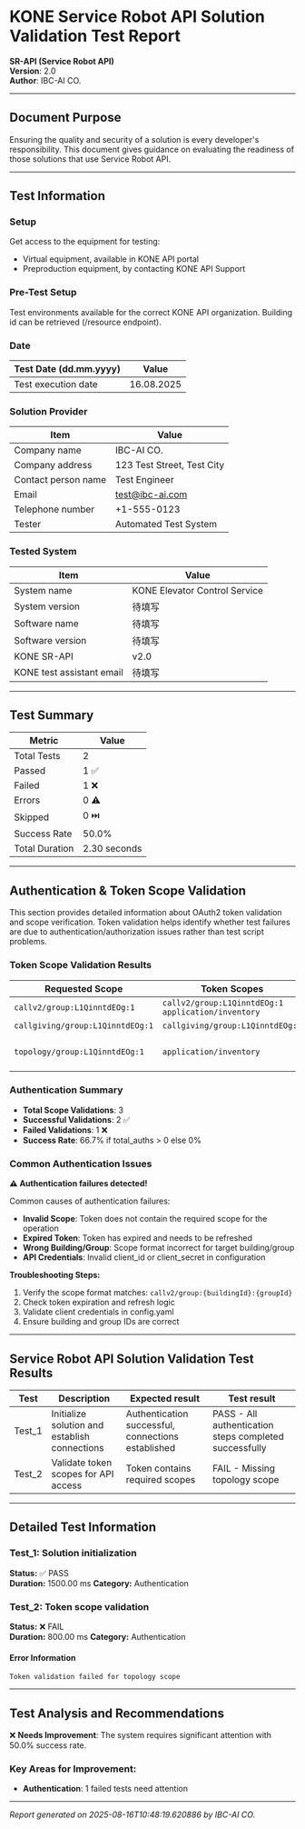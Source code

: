 # KONE Service Robot API Solution Validation Test Report

**SR-API (Service Robot API)**  
**Version**: 2.0  
**Author**: IBC-AI CO.

---

## Document Purpose

Ensuring the quality and security of a solution is every developer's responsibility. This document gives guidance on evaluating the readiness of those solutions that use Service Robot API.

---

## Test Information

### Setup
Get access to the equipment for testing:
- Virtual equipment, available in KONE API portal
- Preproduction equipment, by contacting KONE API Support

### Pre-Test Setup  
Test environments available for the correct KONE API organization.
Building id can be retrieved (/resource endpoint).

### Date
| Test Date (dd.mm.yyyy) | Value |
|-------------------------|-------|
| Test execution date     | 16.08.2025 |

### Solution Provider
| Item                 | Value |
|----------------------|-------|
| Company name         | IBC-AI CO. |
| Company address      | 123 Test Street, Test City |
| Contact person name  | Test Engineer |
| Email                | test@ibc-ai.com |
| Telephone number     | +1-555-0123 |
| Tester               | Automated Test System |

### Tested System
| Item                     | Value |
|--------------------------|-------|
| System name              | KONE Elevator Control Service |
| System version           | 待填写 |
| Software name            | 待填写 |
| Software version         | 待填写 |
| KONE SR-API              | v2.0 |
| KONE test assistant email | 待填写 |

---

## Test Summary

| Metric | Value |
|--------|-------|
| Total Tests | 2 |
| Passed | 1 ✅ |
| Failed | 1 ❌ |
| Errors | 0 ⚠️ |
| Skipped | 0 ⏭️ |
| Success Rate | 50.0% |
| Total Duration | 2.30 seconds |

---

## Authentication & Token Scope Validation

This section provides detailed information about OAuth2 token validation and scope verification. 
Token validation helps identify whether test failures are due to authentication/authorization issues rather than test script problems.

### Token Scope Validation Results

| Requested Scope | Token Scopes | Match | Status | Error Message |
|----------------|--------------|-------|--------|---------------|
| `callv2/group:L1QinntdEOg:1` | `callv2/group:L1QinntdEOg:1 application/inventory` | True | ✅ | - |
| `callgiving/group:L1QinntdEOg:1` | `callgiving/group:L1QinntdEOg:1` | True | ✅ | - |
| `topology/group:L1QinntdEOg:1` | `application/inventory` | False | ❌ | Token does not contain required scope topology/group:L1QinntdEOg:1 |

### Authentication Summary

- **Total Scope Validations**: 3
- **Successful Validations**: 2 ✅
- **Failed Validations**: 1 ❌
- **Success Rate**: 66.7% if total_auths > 0 else 0%

### Common Authentication Issues

**⚠️ Authentication failures detected!**

Common causes of authentication failures:
- **Invalid Scope**: Token does not contain the required scope for the operation
- **Expired Token**: Token has expired and needs to be refreshed  
- **Wrong Building/Group**: Scope format incorrect for target building/group
- **API Credentials**: Invalid client_id or client_secret in configuration

**Troubleshooting Steps:**
1. Verify the scope format matches: `callv2/group:{buildingId}:{groupId}`
2. Check token expiration and refresh logic
3. Validate client credentials in config.yaml
4. Ensure building and group IDs are correct


---

## Service Robot API Solution Validation Test Results

| Test | Description | Expected result | Test result |
|------|-------------|-----------------|-------------|
| Test_1 | Initialize solution and establish connections | Authentication successful, connections established | PASS - All authentication steps completed successfully |
| Test_2 | Validate token scopes for API access | Token contains required scopes | FAIL - Missing topology scope |

---

## Detailed Test Information

### Test_1: Solution initialization
**Status:** ✅ PASS  
**Duration:** 1500.00 ms
**Category:** Authentication

### Test_2: Token scope validation
**Status:** ❌ FAIL  
**Duration:** 800.00 ms
**Category:** Authentication

#### Error Information
```
Token validation failed for topology scope
```


---

## Test Analysis and Recommendations

❌ **Needs Improvement**: The system requires significant attention with 50.0% success rate.

### Key Areas for Improvement:
- **Authentication**: 1 failed tests need attention

---

*Report generated on 2025-08-16T10:48:19.620886 by IBC-AI CO.*
